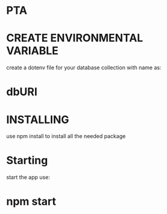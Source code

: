 # PTA
# CREATE ENVIRONMENTAL VARIABLE
create a dotenv file for your database collection with name as:
# dbURI

# INSTALLING
use npm install to install all the needed package 

# Starting 
start the app use:
# npm start
